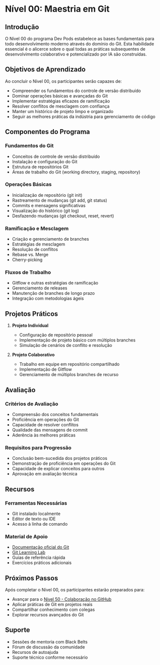 <!--
Original file: /docs/levels/level-00.md
English version: 2023-03-20
Last translation update: 2023-03-20
Translated by: AI Assistant
-->

# Nível 00: Maestria em Git

## Introdução

O Nível 00 do programa Dev Pods estabelece as bases fundamentais para todo desenvolvimento moderno através do domínio do Git. Esta habilidade essencial é o alicerce sobre o qual todas as práticas subsequentes de desenvolvimento colaborativo e potencializado por IA são construídas.

## Objetivos de Aprendizado

Ao concluir o Nível 00, os participantes serão capazes de:

- Compreender os fundamentos do controle de versão distribuído
- Dominar operações básicas e avançadas do Git
- Implementar estratégias eficazes de ramificação
- Resolver conflitos de mesclagem com confiança
- Manter um histórico de projeto limpo e organizado
- Seguir as melhores práticas da indústria para gerenciamento de código

## Componentes do Programa

### Fundamentos do Git
- Conceitos de controle de versão distribuído
- Instalação e configuração do Git
- Estrutura de repositórios Git
- Áreas de trabalho do Git (working directory, staging, repository)

### Operações Básicas
- Inicialização de repositório (git init)
- Rastreamento de mudanças (git add, git status)
- Commits e mensagens significativas
- Visualização do histórico (git log)
- Desfazendo mudanças (git checkout, reset, revert)

### Ramificação e Mesclagem
- Criação e gerenciamento de branches
- Estratégias de mesclagem
- Resolução de conflitos
- Rebase vs. Merge
- Cherry-picking

### Fluxos de Trabalho
- Gitflow e outras estratégias de ramificação
- Gerenciamento de releases
- Manutenção de branches de longo prazo
- Integração com metodologias ágeis

## Projetos Práticos

1. **Projeto Individual**
   - Configuração de repositório pessoal
   - Implementação de projeto básico com múltiplos branches
   - Simulação de cenários de conflito e resolução

2. **Projeto Colaborativo**
   - Trabalho em equipe em repositório compartilhado
   - Implementação de Gitflow
   - Gerenciamento de múltiplos branches de recurso

## Avaliação

### Critérios de Avaliação
- Compreensão dos conceitos fundamentais
- Proficiência em operações do Git
- Capacidade de resolver conflitos
- Qualidade das mensagens de commit
- Aderência às melhores práticas

### Requisitos para Progressão
- Conclusão bem-sucedida dos projetos práticos
- Demonstração de proficiência em operações do Git
- Capacidade de explicar conceitos para outros
- Aprovação em avaliação técnica

## Recursos

### Ferramentas Necessárias
- Git instalado localmente
- Editor de texto ou IDE
- Acesso à linha de comando

### Material de Apoio
- [Documentação oficial do Git](https://git-scm.com/doc)
- [Git Learning Lab](https://lab.github.com/)
- Guias de referência rápida
- Exercícios práticos adicionais

## Próximos Passos

Após completar o Nível 00, os participantes estarão preparados para:
- Avançar para o [Nível 50 - Colaboração no GitHub](./level-50.md)
- Aplicar práticas de Git em projetos reais
- Compartilhar conhecimento com colegas
- Explorar recursos avançados do Git

## Suporte

- Sessões de mentoria com Black Belts
- Fórum de discussão da comunidade
- Recursos de autoajuda
- Suporte técnico conforme necessário